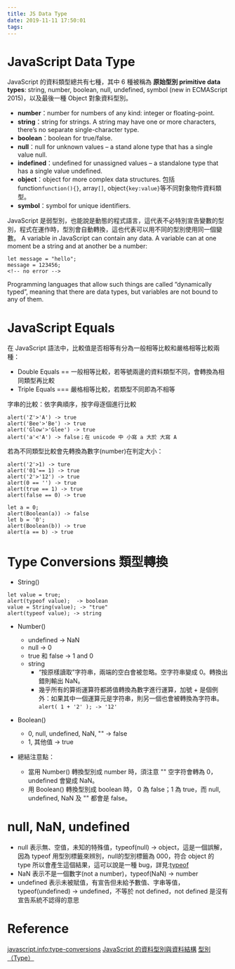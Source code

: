 ```yaml
---
title: JS Data Type
date: 2019-11-11 17:50:01
tags:
---
```


# JavaScript Data Type

JavaScript 的資料類型總共有七種，其中 6 種被稱為 **原始型別 primitive data types**: string, number, boolean, null, undefined, symbol (new in ECMAScript 2015)，以及最後一種 Object 對象資料型別。

  - **number**：number for numbers of any kind: integer or floating-point.
  - **string**：string for strings. A string may have one or more characters, there’s no separate single-character type.
  - **boolean**：boolean for true/false.
  - **null**：null for unknown values – a stand alone type that has a single value null.
  - **indefined**：undefined for unassigned values – a standalone type that has a single value undefined.
  - **object**：object for more complex data structures. 包括 function`function(){}`, array`[]`, object`{key:value}`等不同對象物件資料類型。
  - **symbol**：symbol for unique identifiers.

JavaScript 是弱型別，也能說是動態的程式語言，這代表不必特別宣告變數的型別，程式在運作時，型別會自動轉換，這也代表可以用不同的型別使用同一個變數。
A variable in JavaScript can contain any data. A variable can at one moment be a string and at another be a number:
```
let message = "hello";
message = 123456;
<!-- no error -->
```
Programming languages that allow such things are called “dynamically typed”, meaning that there are data types, but variables are not bound to any of them.

# JavaScript Equals

在 JavaScript 語法中，比較值是否相等有分為一般相等比較和嚴格相等比較兩種：
- Double Equals == 一般相等比較，若等號兩邊的資料類型不同，會轉換為相同類型再比較
- Triple Equals === 嚴格相等比較，若類型不同即為不相等

字串的比較：依字典順序，按字母逐個進行比較
```
alert('Z'>'A') -> true
alert('Bee'>'Be') -> true
alert('Glow'>'Glee') -> true
alert('a'<'A') -> false；在 unicode 中 小寫 a 大於 大寫 A
```
若為不同類型比較會先轉換為數字(number)在判定大小：
```
alert('2'>1) -> ture
alert('01'== 1) -> true
alert('2'>'12') -> true
alert(0 == '') -> true
alert(true == 1) -> true
alert(false == 0) -> true
```
```
let a = 0;
alert(Boolean(a)) -> false
let b = '0';
alert(Boolean(b)) -> true
alert(a == b) -> true
```

# Type Conversions 類型轉換

- String()
```
let value = true;
alert(typeof value);  -> boolean
value = String(value); -> "true"
alert(typeof value); -> string
```

- Number()
  - undefined -> NaN
  - null -> 0
  - true 和 false -> 1 and 0
  - string  
    - “按原樣讀取”字符串，兩端的空白會被忽略。空字符串變成 0。轉換出錯則輸出 NaN。
    - 幾乎所有的算術運算符都將值轉換為數字進行運算，加號 + 是個例外：如果其中一個運算元是字符串，則另一個也會被轉換為字符串。
      `alert( 1 + '2' ); -> '12' `
- Boolean()
  - 0, null, undefined, NaN, ""  -> false
  - 1, 其他值  -> true

- 總結注意點：
  - 當用 Number() 轉換型別成 number 時，須注意 "" 空字符會轉為 0，undefined 會變成 NaN。
  - 用 Boolean() 轉換型別成 boolean 時， 0 為 false；1 為 true，而 null, undefined, NaN 及 "" 都會是 false。

# null, NaN, undefined

- null 表示無、空值，未知的特殊值，typeof(null) -> object，這是一個誤解，因為 typeof 用型別標籤來辨別，null的型別標籤為 000，符合 object 的 type 所以會產生這個結果，這可以說是一種 bug，詳見:[typeof](https://developer.mozilla.org/zh-TW/docs/Web/JavaScript/Reference/Operators/typeof)
- NaN 表示不是一個數字(not a number)，typeof(NaN) -> number
- undefined 表示未被賦值，有宣告但未給予數值、字串等值，typeof(undefined) -> undefined，不等於 not defined，not defined 是沒有宣告系統不認得的意思

# Reference

[javascript.info:type-conversions](https://zh.javascript.info/type-conversions)
[JavaScript 的資料型別與資料結構](https://developer.mozilla.org/zh-TW/docs/Web/JavaScript/Data_structures)
[型別（Type）](https://cythilya.github.io/2018/10/24/object/)
